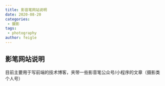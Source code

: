 ```yaml
---
title: 影音笔网站说明
date: 2020-08-20
categories:
 - 摄影
tags:
 - photography
author: feigle
---
```

## 影笔网站说明

目前主要用于写前端的技术博客，夹带一些影音笔公众号/小程序的文章（摄影类个人号）
